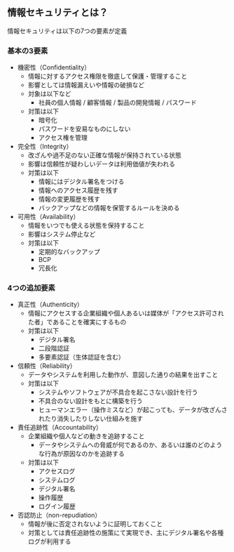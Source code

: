 ## 情報セキュリティとは？
情報セキュリティは以下の7つの要素が定義

### 基本の3要素
- 機密性（Confidentiality）
    - 情報に対するアクセス権限を徹底して保護・管理すること
    - 影響としては情報漏えいや情報の破損など
    - 対象は以下など
        - 社員の個人情報 / 顧客情報 / 製品の開発情報 / パスワード    
    - 対策は以下
        - 暗号化
        - パスワードを安易なものにしない
        - アクセス権を管理
- 完全性（Integrity）
    - 改ざんや過不足のない正確な情報が保持されている状態
    - 影響は信頼性が疑わしいデータは利用価値が失われる
    - 対策は以下
        - 情報にはデジタル署名をつける
        - 情報へのアクセス履歴を残す
        - 情報の変更履歴を残す
        - バックアップなどの情報を保管するルールを決める
- 可用性（Availability）
    - 情報をいつでも使える状態を保持すること
    - 影響はシステム停止など
    - 対策は以下
        - 定期的なバックアップ
        - BCP
        - 冗長化

### 4つの追加要素
- 真正性（Authenticity）
    - 情報にアクセスする企業組織や個人あるいは媒体が「アクセス許可された者」であることを確実にするもの
    - 対策は以下
        - デジタル署名
        - 二段階認証
        - 多要素認証（生体認証を含む）
- 信頼性（Reliability）
    - データやシステムを利用した動作が、意図した通りの結果を出すこと
    - 対策は以下
        - システムやソフトウェアが不具合を起こさない設計を行う
        - 不具合のない設計をもとに構築を行う
        - ヒューマンエラー（操作ミスなど）が起こっても、データが改ざんされたり消失したりしない仕組みを施す
- 責任追跡性（Accountability）
    - 企業組織や個人などの動きを追跡すること
        - データやシステムへの脅威が何であるのか、あるいは誰のどのような行為が原因なのかを追跡する
    - 対策は以下
        - アクセスログ
        - システムログ
        - デジタル署名
        - 操作履歴
        - ログイン履歴
- 否認防止（non-repudiation）
    - 情報が後に否定されないように証明しておくこと
    - 対策としては責任追跡性の施策にて実現でき、主にデジタル署名や各種ログが利用する

